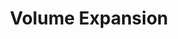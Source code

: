 ---
title: Volume Expansion
menu:
  docs_{{ .version }}:
    identifier: rm-volume-expansion
    name: Volume Expansion
    parent: rm-guides
    weight: 70
menu_name: docs_{{ .version }}
---
